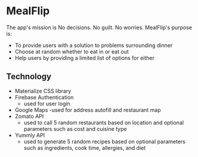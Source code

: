 # MealFlip 
The app's mission is No decisions. No guilt. No worries. MealFlip's purpose is:
- To provide users with a solution to problems surrounding dinner 
- Choose at random whether to eat in or eat out
- Help users by providing a limited list of options for either

## Technology
- Materialize CSS library
- Firebase Authentication
  - used for user login
- Google Maps
  -used for address autofill and restaurant map
- Zomato API
  - used to call 5 random restaurants based on location and optional parameters such as cost and cuisine type
- Yummly API
  - used to generate 5 random recipes based on optional parameters such as ingredients, cook time, allergies, and diet
      


